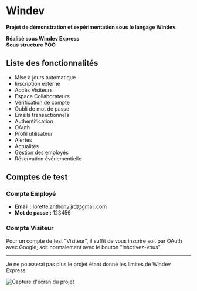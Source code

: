 # Windev

**Projet de démonstration et expérimentation sous le langage Windev.**  

**Réalisé sous Windev Express**  
**Sous structure POO**  

## Liste des fonctionnalités
- Mise à jours automatique
- Inscription externe
- Accès Visiteurs
- Espace Collaborateurs
- Vérification de compte
- Oubli de mot de passe
- Emails transactionnels
- Authentification
- OAuth
- Profil utilisateur
- Alertes
- Actualités
- Gestion des employés
- Réservation événementielle

## Comptes de test

### Compte Employé
- **Email :** lorette.anthony.jrd@gmail.com
- **Mot de passe :** 123456

### Compte Visiteur
Pour un compte de test "Visiteur", il suffit de vous inscrire soit par OAuth avec Google, soit normalement avec le bouton "Inscrivez-vous".

---

Je ne pousserai pas plus le projet étant donné les limites de Windev Express.

![Capture d'écran du projet](https://github.com/user-attachments/assets/fcfcaecb-4186-44a9-aa0f-d9a1d5a9dabf)
